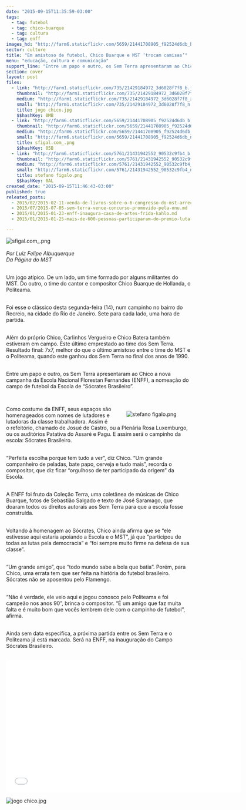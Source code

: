 ```yaml
---
date: "2015-09-15T11:35:59-03:00"
tags:
  - tag: futebol
  - tag: chico-buarque
  - tag: cultura
  - tag: enff
images_hd: "http://farm6.staticflickr.com/5659/21441708905_f92524d6db_b.jpg"
sector: culture
title: "Em amistoso de futebol, Chico Buarque e MST ‘trocam camisas’"
menu: "educação, cultura e comunicação"
support_line: "Entre um papo e outro, os Sem Terra apresentaram ao Chico a nova campanha da Escola Nacional Florestan Fernandes: a nomeação do campo de futebol da Escola de “Sócrates Brasileiro”."
section: cover
layout: post
files:
  - link: "http://farm1.staticflickr.com/735/21429184972_3d6028f7f8_b.jpg"
    thumbnail: "http://farm1.staticflickr.com/735/21429184972_3d6028f7f8_t.jpg"
    medium: "http://farm1.staticflickr.com/735/21429184972_3d6028f7f8_z.jpg"
    small: "http://farm1.staticflickr.com/735/21429184972_3d6028f7f8_n.jpg"
    title: jogo chico.jpg
    $$hashKey: 0MB
  - link: "http://farm6.staticflickr.com/5659/21441708905_f92524d6db_b.jpg"
    thumbnail: "http://farm6.staticflickr.com/5659/21441708905_f92524d6db_t.jpg"
    medium: "http://farm6.staticflickr.com/5659/21441708905_f92524d6db_z.jpg"
    small: "http://farm6.staticflickr.com/5659/21441708905_f92524d6db_n.jpg"
    title: sfigal.com_.png
    $$hashKey: 05B
  - link: "http://farm6.staticflickr.com/5761/21431942552_90532c9fb4_b.jpg"
    thumbnail: "http://farm6.staticflickr.com/5761/21431942552_90532c9fb4_t.jpg"
    medium: "http://farm6.staticflickr.com/5761/21431942552_90532c9fb4_z.jpg"
    small: "http://farm6.staticflickr.com/5761/21431942552_90532c9fb4_n.jpg"
    title: stefano figalo.png
    $$hashKey: 0AL
created_date: "2015-09-15T11:46:43-03:00"
published: true
releated_posts:
  - 2015/02/2015-02-11-venda-de-livros-sobre-o-6-congresso-do-mst-arrecada-fundos-para-a-enff.md
  - 2015/07/2015-07-05-sem-terra-vence-concurso-promovido-pela-onu.md
  - 2015/01/2015-01-23-enff-inaugura-casa-de-artes-frida-kahlo.md
  - 2015/01/2015-01-25-mais-de-600-pessoas-participaram-do-premio-luta-pela-terra.md

---
```

<p><img alt="sfigal.com_.png" src="http://farm6.staticflickr.com/5659/21441708905_f92524d6db_b.jpg" /><br />
<br />
<em>Por&nbsp;Luiz Felipe Albuquerque<br />
Da P&aacute;gina do MST</em></p>

<p><br />
Um jogo at&iacute;pico. De um lado, um time formado por alguns militantes do MST. Do outro, o time do cantor e compositor Chico Buarque de Hollanda, o Politeama.</p>

<p><br />
Foi esse o cl&aacute;ssico desta segunda-feira (14), num campinho no bairro do Recreio, na cidade do Rio de Janeiro. Sete para cada lado, uma hora de partida.</p>

<p><br />
Al&eacute;m do pr&oacute;prio Chico, Carlinhos Vergueiro e Chico Batera tamb&eacute;m estiveram em campo. Este &uacute;ltimo emprestado ao time dos Sem Terra. Resultado final: 7x7, melhor do que o &uacute;ltimo amistoso entre o time do MST e o Politeama, quando este ganhou dos Sem Terra no final dos anos de 1990.</p>

<p><br />
Entre um papo e outro, os Sem Terra apresentaram ao Chico a nova campanha da Escola Nacional Florestan Fernandes (ENFF),&nbsp;a nomea&ccedil;&atilde;o do campo de futebol da Escola de &ldquo;S&oacute;crates Brasileiro&rdquo;.</p>

<p>&nbsp;</p>

<figure class="image" style="float:right"><img alt="stefano figalo.png" src="http://farm6.staticflickr.com/5761/21431942552_90532c9fb4_b.jpg" />
<figcaption></figcaption>
</figure>

<p>Como costume da ENFF, seus espa&ccedil;os s&atilde;o homenageados com nomes de lutadores e lutadoras da classe trabalhadora. Assim &eacute; o refeit&oacute;rio, chamado de Josu&eacute; de Castro, ou a Plen&aacute;ria Rosa Luxemburgo, ou os audit&oacute;rios Patativa do Assar&eacute; e Pagu. E assim ser&aacute; o campinho da escola: S&oacute;crates Brasileiro.</p>

<p><br />
&ldquo;Perfeita escolha porque tem tudo a ver&rdquo;, diz Chico. &ldquo;Um grande companheiro de peladas, bate papo, cerveja e tudo mais&rdquo;, recorda o compositor, que diz ficar &ldquo;orgulhoso de ter participado da origem&rdquo; da Escola.</p>

<p><br />
A ENFF foi fruto da Cole&ccedil;&atilde;o Terra, uma colet&acirc;nea de m&uacute;sicas de Chico Buarque, fotos de Sebasti&atilde;o Salgado e texto de Jos&eacute; Saramago, que doaram todos os direitos autorais aos Sem Terra para que a escola fosse constru&iacute;da.</p>

<p><br />
Voltando &agrave; homenagem ao S&oacute;crates, Chico ainda afirma que se &ldquo;ele estivesse aqui estaria apoiando a Escola e o MST&rdquo;, j&aacute; que &ldquo;participou de todas as lutas pela democracia&rdquo; e &ldquo;foi sempre muito firme na defesa de sua classe&rdquo;.</p>

<p><br />
&ldquo;Um grande amigo&rdquo;, que &ldquo;todo mundo sabe a bola que batia&rdquo;. Por&eacute;m, para Chico, uma errata tem que ser feita na hist&oacute;ria do futebol brasileiro. S&oacute;crates n&atilde;o se aposentou pelo Flamengo.</p>

<p><br />
&ldquo;N&atilde;o &eacute; verdade, ele veio aqui e jogou conosco pelo Politeama&nbsp;e foi campe&atilde;o nos anos 90&rdquo;, brinca o compositor. &ldquo;&Eacute; um amigo que faz muita falta e &eacute; muito bom que voc&ecirc;s lembrem dele com o campinho de futebol&rdquo;, afirma.</p>

<p><br />
Ainda sem data espec&iacute;fica, a pr&oacute;xima partida entre os Sem Terra e o Politeama j&aacute; est&aacute; marcada. Ser&aacute; na ENFF, na inaugura&ccedil;&atilde;o do Campo S&oacute;crates Brasileiro.<br />
&nbsp;</p>

<p><iframe allowfullscreen="" frameborder="0" height="360" src="//www.youtube.com/embed/R9bxAbNCMVU" width="640"></iframe></p>

<p><img alt="jogo chico.jpg" src="http://farm1.staticflickr.com/735/21429184972_3d6028f7f8_b.jpg" /></p>

